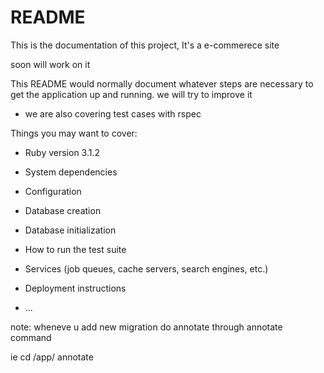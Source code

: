 # README

This is the documentation of this project, 
It's a e-commerece site 

soon will work on it

This README would normally document whatever steps are necessary to get the
application up and running. we will try to improve it 

* we are also covering test cases with rspec

Things you may want to cover:

* Ruby version   3.1.2

* System dependencies

* Configuration

* Database creation

* Database initialization

* How to run the test suite

* Services (job queues, cache servers, search engines, etc.)

* Deployment instructions

* ...


note: wheneve u add new migration do annotate through annotate command

ie  cd /app/
     annotate
